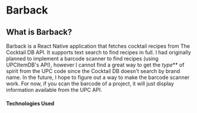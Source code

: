 Barback
======

What is Barback?
------
Barback is a React Native application that fetches cocktail recipes from The Cocktail DB API. It supports text search to find recipes in full.
I had originally planned to implement a barcode scanner to find recipes (using UPCItemDB's API), however I cannot find a great way to get the _type_** of spirit
from the UPC code since the Cocktail DB doesn't search by brand name. In the future, I hope to figure out a way to make the barcode scanner work. For now, if you scan the
barcode of a project, it will just display information available from the UPC API.

#### Technologies Used